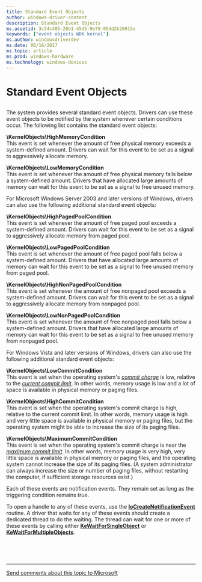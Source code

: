 ```yaml
---
title: Standard Event Objects
author: windows-driver-content
description: Standard Event Objects
ms.assetid: 3c34c485-28b1-45d5-9e79-05dd2b26015e
keywords: ["event objects WDK kernel"]
ms.author: windowsdriverdev
ms.date: 06/16/2017
ms.topic: article
ms.prod: windows-hardware
ms.technology: windows-devices
---
```


# Standard Event Objects


## <a href="" id="ddk-standard-event-objects-kg"></a>


The system provides several standard event objects. Drivers can use these event objects to be notified by the system whenever certain conditions occur. The following list contains the standard event objects:

<a href="" id="-kernelobjects-highmemorycondition"></a>**\\KernelObjects\\HighMemoryCondition**  
This event is set whenever the amount of free physical memory exceeds a system-defined amount. Drivers can wait for this event to be set as a signal to aggressively allocate memory.

<a href="" id="-kernelobjects-lowmemorycondition"></a>**\\KernelObjects\\LowMemoryCondition**  
This event is set whenever the amount of free physical memory falls below a system-defined amount. Drivers that have allocated large amounts of memory can wait for this event to be set as a signal to free unused memory.

For Microsoft Windows Server 2003 and later versions of Windows, drivers can also use the following additional standard event objects:

<a href="" id="-kernelobjects-highpagedpoolcondition"></a>**\\KernelObjects\\HighPagedPoolCondition**  
This event is set whenever the amount of free paged pool exceeds a system-defined amount. Drivers can wait for this event to be set as a signal to aggressively allocate memory from paged pool.

<a href="" id="-kernelobjects-lowpagedpoolcondition"></a>**\\KernelObjects\\LowPagedPoolCondition**  
This event is set whenever the amount of free paged pool falls below a system-defined amount. Drivers that have allocated large amounts of memory can wait for this event to be set as a signal to free unused memory from paged pool.

<a href="" id="-kernelobjects-highnonpagedpoolcondition"></a>**\\KernelObjects\\HighNonPagedPoolCondition**  
This event is set whenever the amount of free nonpaged pool exceeds a system-defined amount. Drivers can wait for this event to be set as a signal to aggressively allocate memory from nonpaged pool.

<a href="" id="-kernelobjects-lownonpagedpoolcondition"></a>**\\KernelObjects\\LowNonPagedPoolCondition**  
This event is set whenever the amount of free nonpaged pool falls below a system-defined amount. Drivers that have allocated large amounts of memory can wait for this event to be set as a signal to free unused memory from nonpaged pool.

For Windows Vista and later versions of Windows, drivers can also use the following additional standard event objects:

<a href="" id="-kernelobjects-lowcommitcondition"></a>**\\KernelObjects\\LowCommitCondition**  
This event is set when the operating system's [*commit charge*](https://msdn.microsoft.com/library/windows/hardware/ff556274#wdkgloss-commit-charge) is low, relative to the [*current commit limit*](https://msdn.microsoft.com/library/windows/hardware/ff556274#wdkgloss-current-commit-limit). In other words, memory usage is low and a lot of space is available in physical memory or paging files.

<a href="" id="-kernelobjects-highcommitcondition"></a>**\\KernelObjects\\HighCommitCondition**  
This event is set when the operating system's commit charge is high, relative to the current commit limit. In other words, memory usage is high and very little space is available in physical memory or paging files, but the operating system might be able to increase the size of its paging files.

<a href="" id="-kernelobjects-maximumcommitcondition"></a>**\\KernelObjects\\MaximumCommitCondition**  
This event is set when the operating system's commit charge is near the [*maximum commit limit*](https://msdn.microsoft.com/library/windows/hardware/ff556308#wdkgloss-maximum-commit-limit). In other words, memory usage is very high, very little space is available in physical memory or paging files, and the operating system cannot increase the size of its paging files. (A system administrator can always increase the size or number of paging files, without restarting the computer, if sufficient storage resources exist.)

Each of these events are notification events. They remain set as long as the triggering condition remains true.

To open a handle to any of these events, use the [**IoCreateNotificationEvent**](https://msdn.microsoft.com/library/windows/hardware/ff549039) routine. A driver that waits for any of these events should create a dedicated thread to do the waiting. The thread can wait for one or more of these events by calling either [**KeWaitForSingleObject**](https://msdn.microsoft.com/library/windows/hardware/ff553350) or [**KeWaitForMultipleObjects**](https://msdn.microsoft.com/library/windows/hardware/ff553324).

 

 


--------------------
[Send comments about this topic to Microsoft](mailto:wsddocfb@microsoft.com?subject=Documentation%20feedback%20%5Bkernel\kernel%5D:%20Standard%20Event%20Objects%20%20RELEASE:%20%286/14/2017%29&body=%0A%0APRIVACY%20STATEMENT%0A%0AWe%20use%20your%20feedback%20to%20improve%20the%20documentation.%20We%20don't%20use%20your%20email%20address%20for%20any%20other%20purpose,%20and%20we'll%20remove%20your%20email%20address%20from%20our%20system%20after%20the%20issue%20that%20you're%20reporting%20is%20fixed.%20While%20we're%20working%20to%20fix%20this%20issue,%20we%20might%20send%20you%20an%20email%20message%20to%20ask%20for%20more%20info.%20Later,%20we%20might%20also%20send%20you%20an%20email%20message%20to%20let%20you%20know%20that%20we've%20addressed%20your%20feedback.%0A%0AFor%20more%20info%20about%20Microsoft's%20privacy%20policy,%20see%20http://privacy.microsoft.com/default.aspx. "Send comments about this topic to Microsoft")


